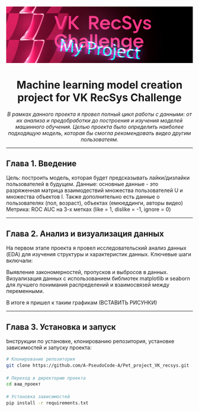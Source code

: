 <!-- Место для картинки -->
<p align="center">
  <img src="additional_files/avatar_for_project.jpg" alt="Логотип проекта" width="600">
</p>

<!-- Название проекта -->
<h1 align="center">Machine learning model creation project for VK RecSys Challenge</h1>

<!-- Описание проекта -->
<p align="center"><i>В рамках данного проекта я провел полный цикл работы с данными: от их анализа и предобработки до построения и изучения моделей машинного обучения. Целью проекта было определить наиболее подходящую модель, которая бы смогла рекомендовать видео другим пользоватеям. </i></p>

---

## Глава 1. Введение
Цель: построить модель, которая будет предсказывать лайки/дизлайки пользователей в будущем. 
Данные: основные данные - это разряженная матрица взаимодествий множества пользователей U и множества объектов I. Также дополнительно есть данные о пользователях (пол, возраст), объектах (емюеддинги, авторы видео)
Метрика: ROC AUC на 3-х метках (like = 1, dislike = -1, ignore = 0)

---

## Глава 2. Анализ и визуализация данных
На первом этапе проекта я провел исследовательский анализ данных (EDA) для изучения структуры и характеристик данных. Ключевые шаги включали:

Выявление закономерностей, пропусков и выбросов в данных.
Визуализация данных с использованием библиотек matplotlib и seaborn для лучшего понимания распределений и взаимосвязей между переменными.

В итоге я пришел к таким графикам (ВСТАВИТЬ РИСУНКИ)

---

## Глава 3. Установка и запуск
bнструкции по установке, клонированию репозитория, установке зависимостей и запуску проекта:

```bash
# Клонирование репозитория
git clone https://github.com/A-PseudoCode-A/Pet_project_VK_recsys.git

# Переход в директорию проекта
cd ваш_проект

# Установка зависимостей
pip install -r requirements.txt